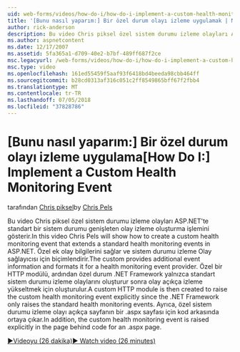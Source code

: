 ```yaml
---
uid: web-forms/videos/how-do-i/how-do-i-implement-a-custom-health-monitoring-event
title: '[Bunu nasıl yaparım:] Bir özel durum olayı izleme uygulamak | Microsoft Docs'
author: rick-anderson
description: Bu video Chris piksel özel sistem durumu izleme olayları ASP.NET'te standart bir sistem durumu genişleten olay izleme oluşturma işlemini gösterir. Özel pro...
ms.author: aspnetcontent
ms.date: 12/17/2007
ms.assetid: 5fa365a1-d709-40e2-b7bf-489ff687f2ce
msc.legacyurl: /web-forms/videos/how-do-i/how-do-i-implement-a-custom-health-monitoring-event
msc.type: video
ms.openlocfilehash: 161ed55459f5aaf93f6418bd4beeda98cbb464ff
ms.sourcegitcommit: b28cd0313af316c051c2ff8549865bff67f2fbb4
ms.translationtype: MT
ms.contentlocale: tr-TR
ms.lasthandoff: 07/05/2018
ms.locfileid: "37828786"
---
```

<a name="how-do-i-implement-a-custom-health-monitoring-event"></a><span data-ttu-id="08ad9-104">[Bunu nasıl yaparım:] Bir özel durum olayı izleme uygulama</span><span class="sxs-lookup"><span data-stu-id="08ad9-104">[How Do I:] Implement a Custom Health Monitoring Event</span></span>
====================
<span data-ttu-id="08ad9-105">tarafından [Chris piksel](https://twitter.com/chrispels)</span><span class="sxs-lookup"><span data-stu-id="08ad9-105">by [Chris Pels](https://twitter.com/chrispels)</span></span>

<span data-ttu-id="08ad9-106">Bu video Chris piksel özel sistem durumu izleme olayları ASP.NET'te standart bir sistem durumu genişleten olay izleme oluşturma işlemini gösterir.</span><span class="sxs-lookup"><span data-stu-id="08ad9-106">In this video Chris Pels will show how to create a custom health monitoring event that extends a standard health monitoring events in ASP.NET.</span></span> <span data-ttu-id="08ad9-107">Özel ek olay bilgilerini sağlar ve sistem durumu izleme Olay sağlayıcısı için biçimlendirir.</span><span class="sxs-lookup"><span data-stu-id="08ad9-107">The custom provides additional event information and formats it for a health monitoring event provider.</span></span> <span data-ttu-id="08ad9-108">Özel bir HTTP modülü, ardından özel durum .NET Framework yalnızca standart sistem durumu izleme olaylarını oluşturur sonra olay açıkça izleme yükseltmek için oluşturulur.</span><span class="sxs-lookup"><span data-stu-id="08ad9-108">A custom HTTP module is then created to raise the custom health monitoring event explicitly since the .NET Framework only raises the standard health monitoring events.</span></span> <span data-ttu-id="08ad9-109">Ayrıca, özel sistem durumu izleme olayı açıkça sayfanın bir .aspx sayfası için kod arkasında ortaya çıkar.</span><span class="sxs-lookup"><span data-stu-id="08ad9-109">In addition, the custom health monitoring event is raised explicitly in the page behind code for an .aspx page.</span></span>

[<span data-ttu-id="08ad9-110">&#9654;Videoyu (26 dakika)</span><span class="sxs-lookup"><span data-stu-id="08ad9-110">&#9654; Watch video (26 minutes)</span></span>](https://channel9.msdn.com/Blogs/ASP-NET-Site-Videos/how-do-i-implement-a-custom-health-monitoring-event)
